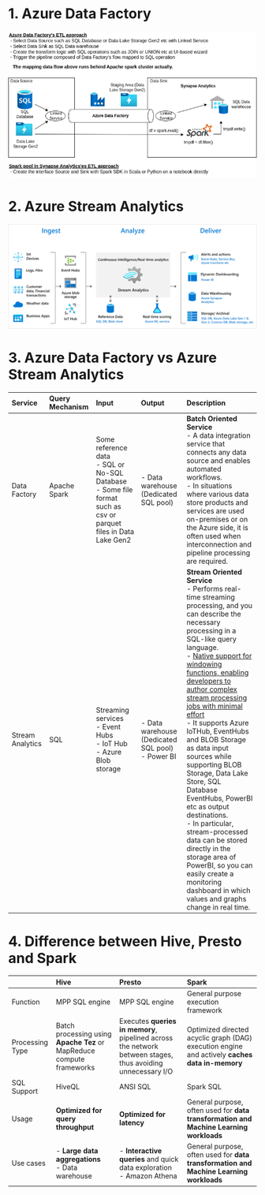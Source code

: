# 1. Azure Data Factory

![AzureDataFactory.drawio.png](https://github.com/developer-onizuka/Diagrams/blob/main/AzureDataFactory/AzureDataFactory.drawio.png)

# 2. Azure Stream Analytics

![stream-analytics-e2e-pipeline.png](https://github.com/developer-onizuka/AzureDataFactory/blob/main/stream-analytics-e2e-pipeline.png)

# 3. Azure Data Factory vs Azure Stream Analytics

| Service | Query Mechanism | Input | Output | Description |
| :--- | :--- | :--- | :--- | :--- |
| Data Factory | Apache Spark | Some reference data <br> - SQL or No-SQL Database <br> - Some file format such as csv or parquet files in Data Lake Gen2 | - Data warehouse (Dedicated SQL pool) | **Batch Oriented Service** <br> - A data integration service that connects any data source and enables automated workflows.<br> - In situations where various data store products and services are used on-premises or on the Azure side, it is often used when interconnection and pipeline processing are required. |
| Stream Analytics | SQL | Streaming services <br> - Event Hubs <br> - IoT Hub <br> - Azure Blob storage | - Data warehouse (Dedicated SQL pool) <br> - Power BI | **Stream Oriented Service** <br> - Performs real-time streaming processing, and you can describe the necessary processing in a SQL-like query language.<br> - [Native support for windowing functions, enabling developers to author complex stream processing jobs with minimal effort](https://learn.microsoft.com/en-us/azure/stream-analytics/stream-analytics-window-functions) <br> - It supports Azure IoTHub, EventHubs and BLOB Storage as data input sources while supporting BLOB Storage, Data Lake Store, SQL Database EventHubs, PowerBI etc as output destinations.<br> - In particular, stream-processed data can be stored directly in the storage area of PowerBI, so you can easily create a monitoring dashboard in which values and graphs change in real time.|


# 4. Difference between Hive, Presto and Spark

| | Hive | Presto | Spark |
| :--- | :--- | :--- | :--- |
|Function| MPP SQL engine | MPP SQL engine | General purpose execution framework |
|Processing Type| Batch processing using **Apache Tez** or MapReduce compute frameworks | Executes **queries in memory**, pipelined across the network between stages, thus avoiding unnecessary I/O | Optimized directed acyclic graph (DAG) execution engine and actively **caches data in-memory** |
|SQL Support| HiveQL | ANSI SQL | Spark SQL |
|Usage| **Optimized for query throughput** | **Optimized for latency** | General purpose, often used for **data transformation and Machine Learning workloads** |
|Use cases| - **Large data aggregations** <br> - Data warehouse | - **Interactive queries** and quick data exploration <br> - Amazon Athena | General purpose, often used for **data transformation and Machine Learning workloads** |
